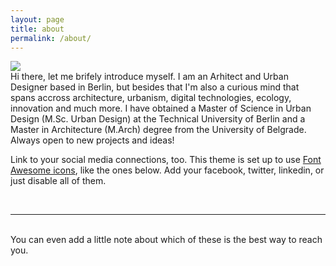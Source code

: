 ```yaml
---
layout: page
title: about
permalink: /about/
---
```


<img class="col one right" src="/img/prof_pic.jpg">

<br/>
Hi there, let me brifely introduce myself. I am an Arhitect and Urban Designer based in Berlin, but besides that I'm also a curious mind that spans accross architecture, urbanism, digital technologies, ecology, innovation and much more. I have obtained a Master of Science in Urban Design (M.Sc. Urban Design) at the Technical University of Berlin and a Master in Architecture (M.Arch) degree from the University of Belgrade. Always open to new projects and ideas!

Link to your social media connections, too. This theme is set up to use <a href="http://fortawesome.github.io/Font-Awesome/" target="blank">Font Awesome icons</a>, like the ones below. Add your facebook, twitter, linkedin, or just disable all of them. 


<br/>
<hr/>
<br/>
<span class="contacticon center">
	<a href="mailto:you@example.com"><i class="fa fa-envelope-square"></i></a>
	<a href="https://www.linkedin.com/in/uros-stojadinovic-a654b895" target="_blank"><i class="fa fa-linkedin-square"></i></a>
	<a href="https://www.instagram.com/uros_arch" target="_blank"><i class="fa fa-instagram"></i></a>
</span>

<div class="col three caption">
	You can even add a little note about which of these is the best way to reach you.
</div>

